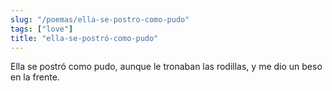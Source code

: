 ```yaml
---
slug: "/poemas/ella-se-postro-como-pudo"
tags: ["love"]
title: "ella-se-postró-como-pudo"
---
```

Ella se postró como pudo, aunque le tronaban las rodillas, y me dio un beso en la frente.